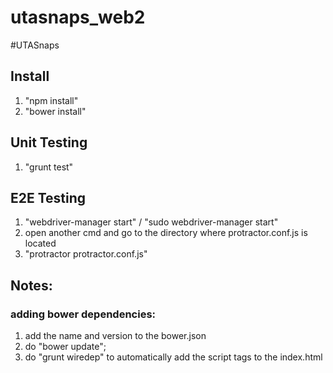 utasnaps_web2
=============

#UTASnaps

## Install
1. "npm install"
2. "bower install"

## Unit Testing
1. "grunt test"

## E2E Testing
1. "webdriver-manager start" / "sudo webdriver-manager start"
2. open another cmd and go to the directory where protractor.conf.js is located
3. "protractor protractor.conf.js"

## Notes:
### adding bower dependencies: 
1. add the name and version to the bower.json
2. do "bower update";
3. do "grunt wiredep" to automatically add the script tags to the index.html
